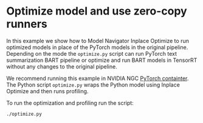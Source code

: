 <!--
Copyright (c) 2023, NVIDIA CORPORATION. All rights reserved.

Licensed under the Apache License, Version 2.0 (the "License");
you may not use this file except in compliance with the License.
You may obtain a copy of the License at

    http://www.apache.org/licenses/LICENSE-2.0

Unless required by applicable law or agreed to in writing, software
distributed under the License is distributed on an "AS IS" BASIS,
WITHOUT WARRANTIES OR CONDITIONS OF ANY KIND, either express or implied.
See the License for the specific language governing permissions and
limitations under the License.
-->

# Optimize model and use zero-copy runners

In this example we show how to Model Navigator Inplace Optimize to run optimized models in place of the PyTorch models in the original pipeline.
Depending on the mode the `optimize.py` script can run PyTorch text summarization BART pipeline or optimize and run BART models in TensorRT without any changes to the original pipeline.

We recommend running this example in NVIDIA NGC [PyTorch containter](https://catalog.ngc.nvidia.com/orgs/nvidia/containers/pytorch).
The Python script `optimize.py` wraps the Python model using Inplace Optimize and then runs profiling.

To run the optimization and profiling run the script:

```bash
./optimize.py
```